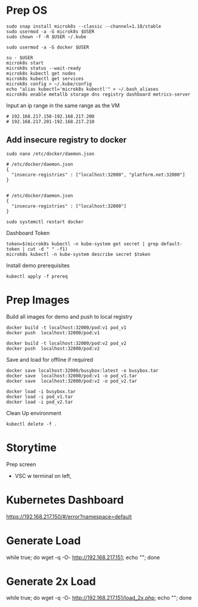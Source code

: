 # Prep OS
```
sudo snap install microk8s --classic --channel=1.18/stable
sudo usermod -a -G microk8s $USER
sudo chown -f -R $USER ~/.kube

sudo usermod -a -G docker $USER

su - $USER
microk8s start
microk8s status --wait-ready
microk8s kubectl get nodes
microk8s kubectl get services
microk8s config > ~/.kube/config
echo "alias kubectl='microk8s kubectl'" > ~/.bash_aliases
microk8s enable metallb storage dns registry dashboard metrics-server
```

Input an ip range in the same range as the VM
```
# 192.168.217.150-192.168.217.200
# 192.168.217.201-192.168.217.210
```

## Add insecure registry to docker
```
sudo nano /etc/docker/daemon.json
```
```
# /etc/docker/daemon.json
{
  "insecure-registries" : ["localhost:32000", "platform.net:32000"]
}


# /etc/docker/daemon.json
{
  "insecure-registries" : ["localhost:32000"]
}
```
```
sudo systemctl restart docker
```
Dashboard Token
```
token=$(microk8s kubectl -n kube-system get secret | grep default-token | cut -d " " -f1)
microk8s kubectl -n kube-system describe secret $token
```

Install demo prerequisites
```
kubectl apply -f prereq
```

# Prep Images
Build all images for demo and push to local registry
```
docker build -t localhost:32000/pod:v1 pod_v1
docker push  localhost:32000/pod:v1

docker build -t localhost:32000/pod:v2 pod_v2
docker push  localhost:32000/pod:v2
```
Save and load for offline if required
```
docker save localhost:32000/busybox:latest -o busybox.tar
docker save  localhost:32000/pod:v1 -o pod_v1.tar
docker save  localhost:32000/pod:v2 -o pod_v2.tar

docker load -i busybox.tar
docker load -i pod_v1.tar
docker load -i pod_v2.tar
```

Clean Up environment
```
kubectl delete -f .
```

# Storytime

Prep screen
- VSC w terminal on left, 


# Kubernetes Dashboard
https://192.168.217.150/#/error?namespace=default

# Generate Load
while true; do wget -q -O- http://192.168.217.151; echo ""; done

# Generate 2x Load
while true; do wget -q -O- http://192.168.217.151/load_2x.php; echo ""; done
